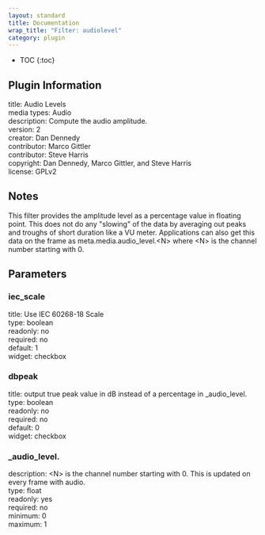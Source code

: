 ```yaml
---
layout: standard
title: Documentation
wrap_title: "Filter: audiolevel"
category: plugin
---
```

* TOC
{:toc}

## Plugin Information

title: Audio Levels  
media types:
Audio  
description: Compute the audio amplitude.  
version: 2  
creator: Dan Dennedy  
contributor: Marco Gittler  
contributor: Steve Harris  
copyright: Dan Dennedy, Marco Gittler, and Steve Harris  
license: GPLv2  

## Notes

This filter provides the amplitude level as a percentage value in floating point. This does not do any &quot;slowing&quot; of the data by averaging out peaks and troughs of short duration like a VU meter. Applications can also get this data on the frame as meta.media.audio_level.&lt;N&gt; where &lt;N&gt; is the channel number starting with 0.

## Parameters

### iec_scale

title: Use IEC 60268-18 Scale    
type: boolean  
readonly: no  
required: no  
default: 1  
widget: checkbox  

### dbpeak

title: output true peak value in dB instead of a percentage in _audio_level.<N>    
type: boolean  
readonly: no  
required: no  
default: 0  
widget: checkbox  

### _audio_level.<N>

  
description:
&lt;N&gt; is the channel number starting with 0. This is updated on every frame with audio.  
type: float  
readonly: yes  
required: no  
minimum: 0  
maximum: 1  

